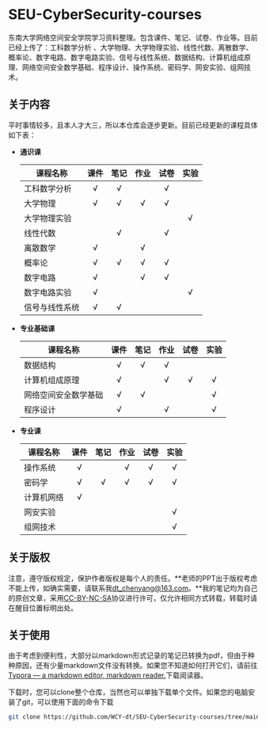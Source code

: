 # SEU-CyberSecurity-courses

东南大学网络空间安全学院学习资料整理。包含课件、笔记、试卷、作业等。目前已经上传了：工科数学分析  、大学物理、大学物理实验、线性代数、离散数学、概率论、数字电路、数字电路实验、信号与线性系统、数据结构、计算机组成原理、网络空间安全数学基础、程序设计、操作系统、密码学、网安实验、组网技术。

## 关于内容

平时事情较多，且本人才大三，所以本仓库会逐步更新。目前已经更新的课程具体如下表：

- **通识课**

  | 课程名称       | 课件 | 笔记 | 作业 | 试卷 | 实验 |
  | -------------- | :--: | :--: | :--: | :--: | :--: |
  | 工科数学分析   |  √   |  √   |      |  √   |      |
  | 大学物理       |  √   |  √   |  √   |  √   |      |
  | 大学物理实验   |      |      |      |      |  √   |
  | 线性代数       |      |  √   |      |  √   |      |
  | 离散数学       |  √   |      |  √   |      |      |
  | 概率论         |  √   |  √   |  √   |  √   |      |
  | 数字电路       |  √   |      |  √   |  √   |      |
  | 数字电路实验   |  √   |      |      |      |  √   |
  | 信号与线性系统 |  √   |  √   |      |      |      |

- **专业基础课**

  | 课程名称             | 课件 | 笔记 | 作业 | 试卷 | 实验 |
  | -------------------- | :--: | :--: | :--: | :--: | :--: |
  | 数据结构             |  √   |  √   |  √   |      |      |
  | 计算机组成原理       |  √   |      |  √   |  √   |  √   |
  | 网络空间安全数学基础 |  √   |  √   |      |      |  √   |
  | 程序设计             |  √   |      |  √   |      |  √   |

- **专业课**

  | 课程名称   | 课件 | 笔记 | 作业 | 试卷 | 实验 |
  | ---------- | :--: | :--: | :--: | :--: | :--: |
  | 操作系统   |  √   |      |  √   |  √   |  √   |
  | 密码学     |  √   |  √   |  √   |  √   |  √   |
  | 计算机网络 |  √   |      |      |      |      |
  | 网安实验   |      |      |      |      |  √   |
  | 组网技术   |      |      |      |      |  √   |

## 关于版权

注意，遵守版权规定，保护作者版权是每个人的责任。**老师的PPT出于版权考虑不能上传，如确实需要，请联系我[dt_chenyang@163.com](mailto:dt_chenyang@163.com)。**我的笔记均为自己的原创文章，采用[CC-BY-NC-SA](http://creativecommons.org/licenses/by-nc-sa/4.0/)协议进行许可，仅允许相同方式转载，转载时请在醒目位置标明出处。

## 关于使用

由于考虑到便利性，大部分以markdown形式记录的笔记已转换为pdf，但由于种种原因，还有少量markdown文件没有转换。如果您不知道如何打开它们，请前往[Typora — a markdown editor, markdown reader.](https://www.typora.io/)下载阅读器。

下载时，您可以clone整个仓库，当然也可以单独下载单个文件。如果您的电脑安装了git，可以使用下面的命令下载

```bash
git clone https://github.com/WCY-dt/SEU-CyberSecurity-courses/tree/main/[具体目录]
```
